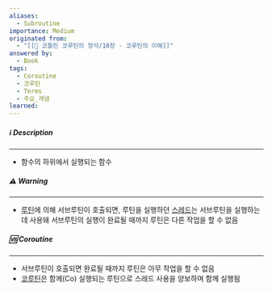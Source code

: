 ```yaml
---
aliases:
  - Subroutine
importance: Medium
originated from:
  - "[[📘 코틀린 코루틴의 정석/10장 - 코루틴의 이해]]"
answered by:
  - Book
tags:
  - Coroutine
  - 코루틴
  - Terms
  - 주요_개념
learned:
---
```

##### ℹ️ Description
---
- 함수의 하위에서 실행되는 함수

##### ⚠️ Warning
---
- [루틴](루틴.md)에 의해 서브루틴이 호출되면, 루틴을 실행하던 [스레드](스레드.md)는 서브루틴을 실행하는 데 사용돼 서브루틴의 실행이 완료될 때까지 루틴은 다른 작업을 할 수 없음

##### 🆚 Coroutine
---
- 서브루틴이 호출되면 완료될 때까지 루틴은 아무 작업을 할 수 없음
- [코루틴](코루틴.md)은 함께(Co) 실행되는 루틴으로 스레드 사용을 양보하며 함께 실행됨
